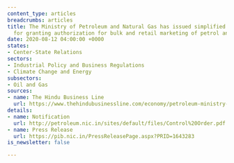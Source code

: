 ```yaml
---
content_type: articles
breadcrumbs: articles
title: The Ministry of Petroleum and Natural Gas has issued simplified guidelines
  for granting authorization for bulk and retail marketing of petrol and diesel
date: 2020-08-12 04:00:00 +0000
states:
- Center-State Relations
sectors:
- Industrial Policy and Business Regulations
- Climate Change and Energy
subsectors:
- Oil and Gas
sources:
- name: The Hindu Business Line
  url: https://www.thehindubusinessline.com/economy/petroleum-ministry-simplifies-norms-for-bulk-petrol-diesel-sale/article32266682.ece
details:
- name: Notification
  url: http://petroleum.nic.in/sites/default/files/Control%20Order.pdf
- name: Press Release
  url: https://pib.nic.in/PressReleasePage.aspx?PRID=1643283
is_newsletter: false

---
```

